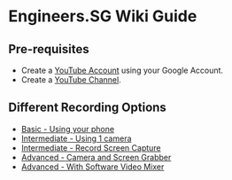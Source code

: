 # Engineers.SG Wiki Guide #

## Pre-requisites

* Create a [YouTube Account](http://youtube.com) using your Google Account.
* Create a [YouTube Channel](./01_create_youtube_channel/).

## Different Recording Options

- [Basic - Using your phone](./02_using_your_phone/)
- [Intermediate - Using 1 camera](./03_using_1_camera/)
- [Intermediate - Record Screen Capture](./04_record_screen_capture/)
- [Advanced - Camera and Screen Grabber](./05_camera_and_screen_grabber/)
- [Advanced - With Software Video Mixer](./06_with_software_video_mixer/)